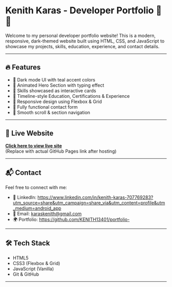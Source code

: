 # Kenith Karas - Developer Portfolio 💼🌐

Welcome to my personal developer portfolio website! This is a modern, responsive, dark-themed website built using HTML, CSS, and JavaScript to showcase my projects, skills, education, experience, and contact details.

---

## 🔥 Features

- 🔹 Dark mode UI with teal accent colors
- 🔹 Animated Hero Section with typing effect
- 🔹 Skills showcased as interactive cards
- 🔹 Timeline-style Education, Certifications & Experience
- 🔹 Responsive design using Flexbox & Grid
- 🔹 Fully functional contact form
- 🔹 Smooth scroll & section navigation

---

## 🚀 Live Website

**[Click here to view live site](https://yourusername.github.io/your-repo-name/)**  
(Replace with actual GitHub Pages link after hosting)

---

## 📬 Contact

Feel free to connect with me:

- 💼 LinkedIn: https://www.linkedin.com/in/kenith-karas-707769283?utm_source=share&utm_campaign=share_via&utm_content=profile&utm_medium=android_app 
- 📧 Email: karaskenith@gmail.com
- 🌍 Portfolio: https://github.com/KENITH13401/portfolio-

---

## 🛠️ Tech Stack

- HTML5
- CSS3 (Flexbox & Grid)
- JavaScript (Vanilla)
- Git & GitHub

---
